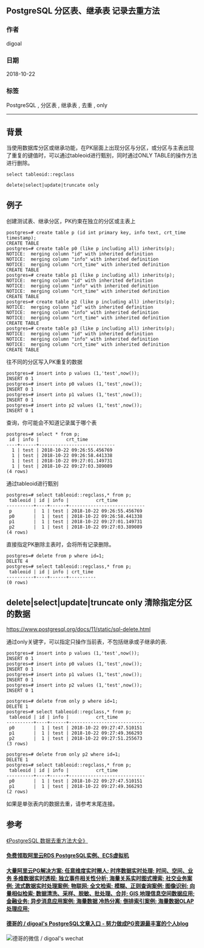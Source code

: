 ## PostgreSQL 分区表、继承表 记录去重方法  
                                                                   
### 作者                                                                   
digoal                                                                   
                                                                   
### 日期                                                                   
2018-10-22                                                               
                                                                   
### 标签                                                                   
PostgreSQL , 分区表 , 继承表 , 去重 , only    
                                                                   
----                                                                   
                                                                   
## 背景     
当使用数据库分区或继承功能，在PK层面上出现分区与分区，或分区与主表出现了重复的键值时，可以通过tableoid进行甄别，同时通过ONLY TABLE的操作方法进行删除。  
  
```  
select tableoid::regclass  
  
delete|select|update|truncate only  
```  
  
## 例子  
创建测试表、继承分区，PK约束在独立的分区或主表上  
  
```  
postgres=# create table p (id int primary key, info text, crt_time timestamp);  
CREATE TABLE  
postgres=# create table p0 (like p including all) inherits(p);  
NOTICE:  merging column "id" with inherited definition  
NOTICE:  merging column "info" with inherited definition  
NOTICE:  merging column "crt_time" with inherited definition  
CREATE TABLE  
postgres=# create table p1 (like p including all) inherits(p);  
NOTICE:  merging column "id" with inherited definition  
NOTICE:  merging column "info" with inherited definition  
NOTICE:  merging column "crt_time" with inherited definition  
CREATE TABLE  
postgres=# create table p2 (like p including all) inherits(p);  
NOTICE:  merging column "id" with inherited definition  
NOTICE:  merging column "info" with inherited definition  
NOTICE:  merging column "crt_time" with inherited definition  
CREATE TABLE  
postgres=# create table p3 (like p including all) inherits(p);  
NOTICE:  merging column "id" with inherited definition  
NOTICE:  merging column "info" with inherited definition  
NOTICE:  merging column "crt_time" with inherited definition  
CREATE TABLE  
```  
  
往不同的分区写入PK重复的数据  
  
```  
postgres=# insert into p values (1,'test',now());  
INSERT 0 1  
postgres=# insert into p0 values (1,'test',now());  
INSERT 0 1  
postgres=# insert into p1 values (1,'test',now());  
INSERT 0 1  
postgres=# insert into p2 values (1,'test',now());  
INSERT 0 1  
```  
  
查询，你可能会不知道记录属于哪个表  
  
```  
postgres=# select * from p;  
 id | info |          crt_time            
----+------+----------------------------  
  1 | test | 2018-10-22 09:26:55.456769  
  1 | test | 2018-10-22 09:26:58.441338  
  1 | test | 2018-10-22 09:27:01.149731  
  1 | test | 2018-10-22 09:27:03.389089  
(4 rows)  
```  
  
通过tableoid进行甄别  
  
```  
postgres=# select tableoid::regclass,* from p;  
 tableoid | id | info |          crt_time            
----------+----+------+----------------------------  
 p        |  1 | test | 2018-10-22 09:26:55.456769  
 p0       |  1 | test | 2018-10-22 09:26:58.441338  
 p1       |  1 | test | 2018-10-22 09:27:01.149731  
 p2       |  1 | test | 2018-10-22 09:27:03.389089  
(4 rows)  
```  
  
直接指定PK删除主表时，会将所有记录删除。  
  
```  
postgres=# delete from p where id=1;  
DELETE 4  
postgres=# select tableoid::regclass,* from p;  
 tableoid | id | info | crt_time   
----------+----+------+----------  
(0 rows)  
```  
  
## delete|select|update|truncate only 清除指定分区的数据  
  
https://www.postgresql.org/docs/11/static/sql-delete.html  
  
通过only关键字，可以指定只操作当前表，不包括继承或子继承的表.  
  
```  
postgres=# insert into p values (1,'test',now());  
INSERT 0 1  
postgres=# insert into p0 values (1,'test',now());  
INSERT 0 1  
postgres=# insert into p1 values (1,'test',now());  
INSERT 0 1  
postgres=# insert into p2 values (1,'test',now());  
INSERT 0 1  
```  
  
```  
postgres=# delete from only p where id=1;  
DELETE 1  
postgres=# select tableoid::regclass,* from p;  
 tableoid | id | info |          crt_time            
----------+----+------+----------------------------  
 p0       |  1 | test | 2018-10-22 09:27:47.510151  
 p1       |  1 | test | 2018-10-22 09:27:49.366293  
 p2       |  1 | test | 2018-10-22 09:27:51.255673  
(3 rows)  
  
postgres=# delete from only p2 where id=1;  
DELETE 1  
postgres=# select tableoid::regclass,* from p;  
 tableoid | id | info |          crt_time            
----------+----+------+----------------------------  
 p0       |  1 | test | 2018-10-22 09:27:47.510151  
 p1       |  1 | test | 2018-10-22 09:27:49.366293  
(2 rows)  
```  
  
如果是单张表内的数据去重，请参考末尾连接。  
  
## 参考  
[《PostgreSQL 数据去重方法大全》](../201706/20170602_01.md)  
    
  
  
  
  
  
  
  
  
  
  
  
  
  
  
  
  
  
  
  
  
  
  
  
  
  
  
  
  
  
  
  
  
  
#### [免费领取阿里云RDS PostgreSQL实例、ECS虚拟机](https://www.aliyun.com/database/postgresqlactivity "57258f76c37864c6e6d23383d05714ea")
  
  
#### [大量阿里云PG解决方案: 任意维度实时圈人; 时序数据实时处理; 时间、空间、业务 多维数据实时透视; 独立事件相关性分析; 海量关系实时图式搜索; 社交业务案例; 流式数据实时处理案例; 物联网; 全文检索; 模糊、正则查询案例; 图像识别; 向量相似检索; 数据清洗、采样、脱敏、批处理、合并; GIS 地理信息空间数据应用; 金融业务; 异步消息应用案例; 海量数据 冷热分离; 倒排索引案例; 海量数据OLAP处理应用;](https://yq.aliyun.com/topic/118 "40cff096e9ed7122c512b35d8561d9c8")
  
  
#### [德哥的 / digoal's PostgreSQL文章入口 - 努力做成PG资源最丰富的个人blog](https://github.com/digoal/blog/blob/master/README.md "22709685feb7cab07d30f30387f0a9ae")
  
  
![德哥的微信 / digoal's wechat](../pic/digoal_weixin.jpg "f7ad92eeba24523fd47a6e1a0e691b59")
  
